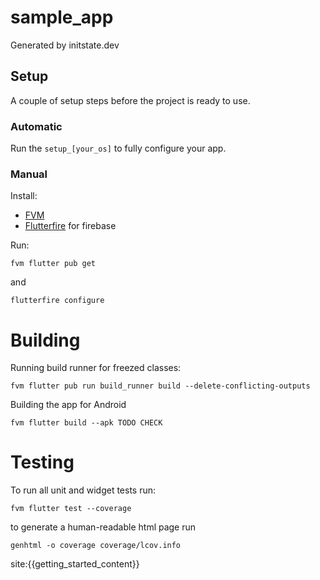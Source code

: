 # sample_app

Generated by initstate.dev


## Setup

A couple of setup steps before the project is ready to use.


### Automatic

Run the `setup_[your_os]` to fully configure your app.

### Manual

Install:
- [FVM](https://fvm.app/docs/getting_started/installation)
- [Flutterfire](https://firebase.flutter.dev/docs/cli#installation) for firebase

Run:

```
fvm flutter pub get
```

and

```
flutterfire configure
```


<!--
#### **[Optional]** File nesting setup

Go to the gear icon on the project panel. Go to File Nesting and add freezed.dart and g.dart to the nesting.

![Gear](media/gear.png)
![File Nesting](media/nesting.jpeg)

This will cause generated files to be collapsed.
-->


# Building

Running build runner for freezed classes:

```
fvm flutter pub run build_runner build --delete-conflicting-outputs
```

Building the app for Android

```
fvm flutter build --apk TODO CHECK
```



# Testing

To run all unit and widget tests run:

```
fvm flutter test --coverage
```

to generate a human-readable html page run

```
genhtml -o coverage coverage/lcov.info
```


site:{{getting_started_content}}